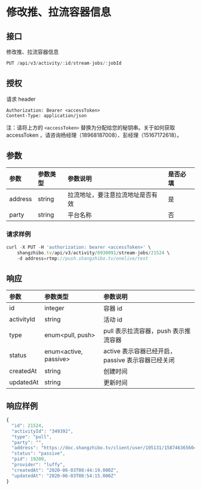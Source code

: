 # 修改推、拉流容器信息

## 接口

修改推、拉流容器信息

```javascript
PUT /api/v3/activity/:id/stream-jobs/:jobId
```

## 授权

请求 header

```http
Authorization: Bearer <accessToken>
Content-Type: application/json
```

注：请将上方的 `<accessToken>` 替换为分配给您的秘钥串。关于如何获取 accessToken ，请咨询杨经理（18968187008）、彭经理（15167172618）。

## 参数

| 参数 | 参数类型 | 参数说明 | 是否必填 |
| :--- | :--- | :--- | :--- |
| address | string | 拉流地址，要注意拉流地址是否有效 | 是 |
| party | string | 平台名称 | 否 |

### 请求样例

```javascript
curl -X PUT -H 'authorization: bearer <accessToken>' \ 
	shangzhibo.tv/api/v3/activity/8930091/stream-jobs/21524 \ 
	-d address=rtmp://push.shangzhibo.tv/onelive/test
```

## 响应

| 参数 | 参数类型 | 参数说明 |
| :--- | :--- | :--- |
| id | integer | 容器 id |
| activityId | string | 活动 id |
| type | enum&lt;pull, push&gt; | pull 表示拉流容器，push 表示推流容器 |
| status | enum&lt;active, passive&gt; | active 表示容器已经开启，passive 表示容器已经关闭 |
| createdAt | string | 创建时间 |
| updatedAt | string | 更新时间 |

## 响应样例

```javascript
{
  "id": 21524,
  "activityId": "349392",
  "type": "pull",
  "party": "",
  "address": "https://doc.shangzhibo.tv/client/user/105131/1587463656049/1587463656049.mp4",
  "status": "passive",
  "pid": 19209,
  "provider": "luffy",
  "createdAt": "2020-06-03T08:44:19.000Z",
  "updatedAt": "2020-06-03T08:54:15.000Z"
}
```

